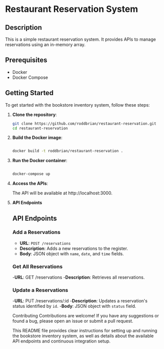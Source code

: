 # Restaurant Reservation System

## Description
This is a simple restaurant reservation system. It provides APIs to manage reservations using an in-memory array.


## Prerequisites
- Docker
- Docker Compose

## Getting Started
To get started with the bookstore inventory system, follow these steps:

1. **Clone the repository**:
   ```sh
   git clone https://github.com/roddbrian/restaurant-reservation.git
   cd restaurant-reservation

2. **Build the Docker image**:

    ```sh
    
    docker build -t roddbrian/restaurant-reservation .

3. **Run the Docker container**:

    ```sh
    
    docker-compose up

4. **Access the APIs**:

    The API will be available at http://localhost:3000.

5. **API Endpoints**

    ## API Endpoints

    ### Add a Reservations
    - **URL**: `POST /reservations`
    - **Description**: Adds a new reservations to the register.
    - **Body**: JSON object with `name`, `date`, and `time` fields.
    
    ### Get All Reservations
    -**URL**: GET /reservations
    -**Description**: Retrieves all reservations.

    ### Update a Reservations
    -**URL**: PUT /reservations/:id
    -**Description**: Updates a reservation's status identified by `id`.
    -**Body**: JSON object with `status` field.

    Contributing
    Contributions are welcome! If you have any suggestions or found a bug, please open an issue or submit a pull request.

    This README file provides clear instructions for setting up and running the bookstore inventory system, as well as details about the available API endpoints and continuous integration setup.
